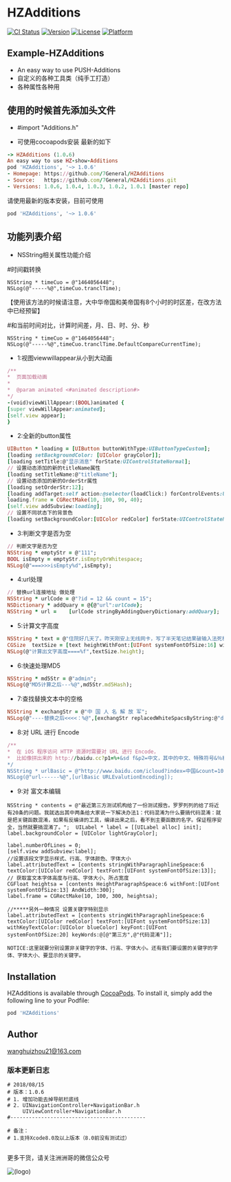 # HZAdditions

[![CI Status](https://img.shields.io/travis/wanghuizhou21@163.com/HZAdditions.svg?style=flat)](https://travis-ci.org/wanghuizhou21@163.com/HZAdditions)
[![Version](https://img.shields.io/cocoapods/v/HZAdditions.svg?style=flat)](https://cocoapods.org/pods/HZAdditions)
[![License](https://img.shields.io/cocoapods/l/HZAdditions.svg?style=flat)](https://cocoapods.org/pods/HZAdditions)
[![Platform](https://img.shields.io/cocoapods/p/HZAdditions.svg?style=flat)](https://cocoapods.org/pods/HZAdditions)


## Example-HZAdditions
* An easy way to use PUSH-Additions
* 自定义的各种工具类（纯手工打造）
* 各种属性各种用

## 使用的时候首先添加头文件
* #import "Additions.h"

* 可使用cocoapods安装
最新的如下
```ruby
-> HZAdditions (1.0.6)
An easy way to use HZ-show-Additions
pod 'HZAdditions', '~> 1.0.6'
- Homepage: https://github.com/7General/HZAdditions
- Source:   https://github.com/7General/HZAdditions.git
- Versions: 1.0.6, 1.0.4, 1.0.3, 1.0.2, 1.0.1 [master repo]

```


请使用最新的版本安装，目前可使用
```ruby
pod 'HZAdditions', '~> 1.0.6'
```

## 功能列表介绍
* NSString相关属性功能介绍

#时间戳转换
```objc
NSString * timeCuo = @"1464056448";
NSLog(@"-----%@",timeCuo.tranclTime);
```
【使用该方法的时候请注意，大中华帝国和美帝国有8个小时的时区差，在改方法中已经预留】

#和当前时间对比，计算时间差，月、日、时、分、秒
```objc
NSString * timeCuo = @"1464056448";
NSLog(@"-----%@",timeCuo.tranclTime.DefaultCompareCurrentTime);
```

* 1:视图viewwillappear从小到大动画

```ruby
/**
*  页面加载动画
*
*  @param animated <#animated description#>
*/
-(void)viewWillAppear:(BOOL)animated {
[super viewWillAppear:animated];
[self.view appear];
}
```
* 2:全新的button属性
```ruby
UIButton * loading = [UIButton buttonWithType:UIButtonTypeCustom];
[loading setBackgroundColor: [UIColor grayColor]];
[loading setTitle:@"显示消息" forState:UIControlStateNormal];
// 设置动态添加的新的titleName属性
[loading setTitleName:@"titleName"];
// 设置动态添加的新的OrderStr属性
[loading setOrderStr:12];
[loading addTarget:self action:@selector(loadClick:) forControlEvents:UIControlEventTouchUpInside];
loading.frame = CGRectMake(10, 100, 90, 40);
[self.view addSubview:loading];
// 设置不同状态下的背景色
[loading setBackgroundColor:[UIColor redColor] forState:UIControlStateNormal];

```
* 3:判断文字是否为空
```ruby
// 判断文字是否为空
NSString * emptyStr = @"111";
BOOL isEmpty = emptyStr.isEmptyOrWhitespace;
NSLog(@"===>>>isEmpty%d",isEmpty);

```
* 4:url处理
```ruby
// 替换url连接地址 做处理
NSString * urlCode = @"?id = 12 && count = 15";
NSDictionary * addQuary = @{@"url":urlCode};
NSString * url =    [urlCode stringByAddingQueryDictionary:addQuary];
```
* 5:计算文字高度
```ruby
NSString * text = @"住院好几天了。昨天刚安上无线网卡，写了半天笔记结果破输入法死机白忙活了，还得重搞。";
CGSize  textSize = [text heightWithFont:[UIFont systemFontOfSize:16] width:120];
NSLog(@"计算出文字高度====%f",textSize.height);
```
* 6:快速处理MD5
```ruby
NSString * md5Str = @"admin";
NSLog(@"MD5计算之后---%@",md5Str.md5Hash);
```

* 7:查找替换文本中的空格
```ruby
NSString * exchangStr = @"中 国 人 名 解 放 军";
NSLog(@"----替换之后<<<<：%@",[exchangStr replacedWhiteSpacsByString:@"ddd"]);
```

* 8:对 URL 进行 Encode
```ruby
/**
*  在 iOS 程序访问 HTTP 资源时需要对 URL 进行 Encode，
*  比如像拼出来的 http://baidu.cc?p1=%+&sd f&p2=中文，其中的中文、特殊符号&％和空格都必须进行转译才能正确访问。
*/
NSString * urlBasic = @"http://www.baidu.com/icloud?index=中国&count=10";
NSLog(@"url------%@",[urlBasic URLEvalutionEncoding]);

```

* 9:对 富文本编辑
```objc
NSString * contents = @"最近第三方测试机构给了一份测试报告。罗罗列列的给了将近有20条的问题。我就选出其中两条给大家说一下解决办法1：代码混淆为什么要搞代码混淆：就是把关键函数混淆，如果有反编译的工具，编译出来之后，看不到主要函数的名字。保证程序安全，当然就要搞混淆了。";  UILabel * label = [[UILabel alloc] init];
label.backgroundColor = [UIColor lightGrayColor];

label.numberOfLines = 0;
[self.view addSubview:label];
//设置该段文字显示样式、行高、字体颜色、字体大小
label.attributedText = [contents stringWithParagraphlineSpeace:6 textColor:[UIColor redColor] textFont:[UIFont systemFontOfSize:13]];
// 获取富文本字体高度与行高、字体大小、所占宽度
CGFloat heightsa = [contents HeightParagraphSpeace:6 withFont:[UIFont systemFontOfSize:13] AndWidth:300];
label.frame = CGRectMake(10, 100, 300, heightsa);

//*****另外一种情况 设置关键字特别显示
label.attributedText = [contents stringWithParagraphlineSpeace:6 textColor:[UIColor redColor] textFont:[UIFont systemFontOfSize:13] withKeyTextColor:[UIColor blueColor] keyFont:[UIFont systemFontOfSize:20] keyWords:@[@"第三方",@"代码混淆"]];

NOTICE:这里就要分别设置非关键字的字体、行高、字体大小。还有我们要设置的关键字的字体、字体大小、要显示的关键字。

```

## Installation

HZAdditions is available through [CocoaPods](https://cocoapods.org). To install
it, simply add the following line to your Podfile:

```ruby
pod 'HZAdditions'
```

## Author

wanghuizhou21@163.com

### 版本更新日志

```
# 2018/08/15
# 版本：1.0.6
# 1. 增加功能去掉导航栏底线
# 2. UINavigationController+NavigationBar.h
     UIViewController+NavigationBar.h
#--------------------------------------------

# 备注：
# 1.支持Xcode8.0及以上版本（8.0前没有测试过）


```



更多干货，请关注洲洲哥的微信公众号

![(logo)](https://mmbiz.qlogo.cn/mmbiz/wFa30ADx7kLiboiaPKbKSTypo5VSAOShxYUf5zZ4JgQqadyy8J6GzHFvfAYicu5F8Ew0ngVibRM8qcaSxtjyX3blPA/0?wx_fmt=jpeg)







